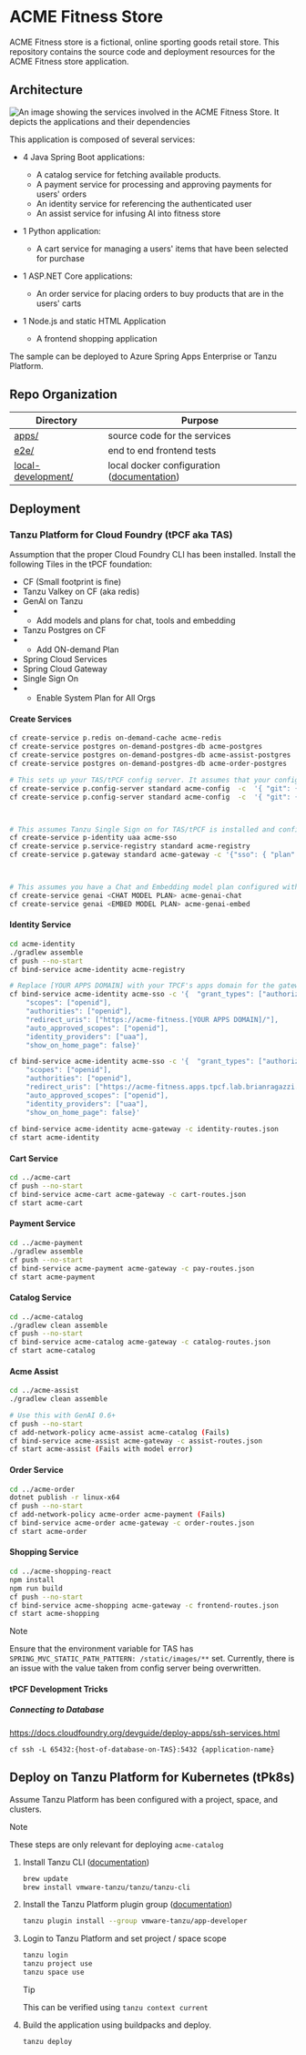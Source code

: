 # ACME Fitness Store

ACME Fitness store is a fictional, online sporting goods retail store. This repository contains the source code and
deployment resources for the ACME Fitness store application.

## Architecture

![An image showing the services involved in the ACME Fitness Store. It depicts the applications and their dependencies](media/acme-fitness-store-architecture.png)

This application is composed of several services:

* 4 Java Spring Boot applications:
    - A catalog service for fetching available products.
    - A payment service for processing and approving payments for users' orders
    - An identity service for referencing the authenticated user
    - An assist service for infusing AI into fitness store

* 1 Python application:
    - A cart service for managing a users' items that have been selected for purchase

* 1 ASP.NET Core applications:
    - An order service for placing orders to buy products that are in the users' carts

* 1 Node.js and static HTML Application
    - A frontend shopping application

The sample can be deployed to Azure Spring Apps Enterprise or Tanzu Platform.

## Repo Organization

| Directory                                 | Purpose                                                                     |
|-------------------------------------------|-----------------------------------------------------------------------------|
| [apps/](./apps)                           | source code for the services                                                |
| [e2e/](./e2e)                             | end to end frontend tests                                                   |
| [local-development/](./local-development) | local docker configuration ([documentation](./local-development/README.md)) |

## Deployment

### Tanzu Platform for Cloud Foundry (tPCF aka TAS)

Assumption that the proper Cloud Foundry CLI has been installed.
Install the following Tiles in the tPCF foundation:
* CF (Small footprint is fine)
* Tanzu Valkey on CF (aka redis)
* GenAI on Tanzu
* - Add models and plans for chat, tools and embedding
* Tanzu Postgres on CF
* - Add ON-demand Plan
* Spring Cloud Services
* Spring Cloud Gateway
* Single Sign On
* - Enable System Plan for All Orgs


#### Create Services

```bash
cf create-service p.redis on-demand-cache acme-redis 
cf create-service postgres on-demand-postgres-db acme-postgres
cf create-service postgres on-demand-postgres-db acme-assist-postgres
cf create-service postgres on-demand-postgres-db acme-order-postgres       

# This sets up your TAS/tPCF config server. It assumes that your config files are located at <this-repository-url> in the branch config (label) under the directory config (searchPaths). You can checkout the branch to see the structure if you like.
cf create-service p.config-server standard acme-config  -c  '{ "git": { "uri": "<this-repository-url>", "label": "config", "searchPaths": "config" } }'
cf create-service p.config-server standard acme-config  -c  '{ "git": { "uri": "https://github.com/BrianRagazzi/acme-fitness-store", "label": "config", "searchPaths": "config" } }'



# This assumes Tanzu Single Sign on for TAS/tPCF is installed and configured against UAA.  You can also use other identity providers if you change the plan and binding below.
cf create-service p-identity uaa acme-sso   
cf create-service p.service-registry standard acme-registry  
cf create-service p.gateway standard acme-gateway -c '{"sso": { "plan": "uaa", "scopes": ["openid", "profile", "email"] }, "host": "acme-fitness" ,"cors": { "allowed-origins": [ "*" ] }}'



# This assumes you have a Chat and Embedding model plan configured with GenAI for Tanzu Platform v0.6+
cf create-service genai <CHAT MODEL PLAN> acme-genai-chat
cf create-service genai <EMBED MODEL PLAN> acme-genai-embed
```

#### Identity Service

```bash
cd acme-identity
./gradlew assemble
cf push --no-start
cf bind-service acme-identity acme-registry

# Replace [YOUR APPS DOMAIN] with your TPCF's apps domain for the gateway
cf bind-service acme-identity acme-sso -c '{  "grant_types": ["authorization_code"],
    "scopes": ["openid"],
    "authorities": ["openid"],
    "redirect_uris": ["https://acme-fitness.[YOUR APPS DOMAIN]/"],
    "auto_approved_scopes": ["openid"],
    "identity_providers": ["uaa"],
    "show_on_home_page": false}'

cf bind-service acme-identity acme-sso -c '{  "grant_types": ["authorization_code"],
    "scopes": ["openid"],
    "authorities": ["openid"],
    "redirect_uris": ["https://acme-fitness.apps.tpcf.lab.brianragazzi.com/"],
    "auto_approved_scopes": ["openid"],
    "identity_providers": ["uaa"],
    "show_on_home_page": false}'
 
cf bind-service acme-identity acme-gateway -c identity-routes.json
cf start acme-identity

```

#### Cart Service

```bash
cd ../acme-cart
cf push --no-start
cf bind-service acme-cart acme-gateway -c cart-routes.json
cf start acme-cart
```

#### Payment Service

```bash
cd ../acme-payment
./gradlew assemble
cf push --no-start
cf bind-service acme-payment acme-gateway -c pay-routes.json
cf start acme-payment
```

#### Catalog Service

```bash
cd ../acme-catalog
./gradlew clean assemble
cf push --no-start
cf bind-service acme-catalog acme-gateway -c catalog-routes.json
cf start acme-catalog
```

#### Acme Assist

```bash
cd ../acme-assist
./gradlew clean assemble

# Use this with GenAI 0.6+
cf push --no-start 
cf add-network-policy acme-assist acme-catalog (Fails)
cf bind-service acme-assist acme-gateway -c assist-routes.json
cf start acme-assist (Fails with model error)
```

#### Order Service

```bash
cd ../acme-order
dotnet publish -r linux-x64
cf push --no-start
cf add-network-policy acme-order acme-payment (Fails)
cf bind-service acme-order acme-gateway -c order-routes.json
cf start acme-order 
```

#### Shopping Service

```bash
cd ../acme-shopping-react
npm install
npm run build
cf push --no-start
cf bind-service acme-shopping acme-gateway -c frontend-routes.json
cf start acme-shopping
```

> [!NOTE]  
> Ensure that the environment variable for TAS has `SPRING_MVC_STATIC_PATH_PATTERN: /static/images/**` set. Currently,
> there is an issue with the value taken from config server being overwritten.

#### tPCF Development Tricks

##### Connecting to Database

https://docs.cloudfoundry.org/devguide/deploy-apps/ssh-services.html

`cf ssh -L 65432:{host-of-database-on-TAS}:5432 {application-name}`

## Deploy on Tanzu Platform for Kubernetes (tPk8s)

Assume Tanzu Platform has been configured with a project, space, and clusters.

> [!NOTE]  
> These steps are only relevant for deploying `acme-catalog`

1. Install Tanzu CLI ([documentation](https://docs.vmware.com/en/VMware-Tanzu-CLI/1.4/tanzu-cli/index.html))
    ```bash
    brew update
    brew install vmware-tanzu/tanzu/tanzu-cli
    ```

2. Install the Tanzu Platform plugin
   group ([documentation](https://docs.vmware.com/en/VMware-Tanzu-CLI/1.4/tanzu-cli/tanzu-plugin.html#tanzu-plugin-install-8))
    ```bash
    tanzu plugin install --group vmware-tanzu/app-developer
    ```

3. Login to Tanzu Platform and set project / space scope
    ```bash
    tanzu login
    tanzu project use
    tanzu space use
    ```

   > [!TIP]
   > This can be verified using `tanzu context current`
   
4. Build the application using buildpacks and deploy.
    ```bash
    tanzu deploy
    ```